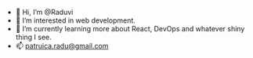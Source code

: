 - 👋 Hi, I’m @Raduvi
- 👀 I’m interested in web development.
- 🌱 I’m currently learning more about React, DevOps and whatever shiny thing I see.
- 📫 patruica.radu@gmail.com

<!---
Raduvi/Raduvi is a ✨ special ✨ repository because its `README.md` (this file) appears on your GitHub profile.
You can click the Preview link to take a look at your changes.
--->
